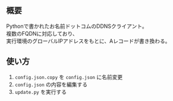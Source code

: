 ## 概要
Pythonで書かれたお名前ドットコムのDDNSクライアント。 \
複数のFQDNに対応しており、 \
実行環境のグローバルIPアドレスをもとに、Aレコードが書き換わる。

## 使い方
1. `config.json.copy` を `config.json` に名前変更
2. `config.json` の内容を編集する
3. `update.py` を実行する
